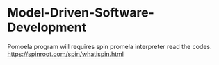 # Model-Driven-Software-Development
Pomoela program will requires spin promela interpreter read the codes.
https://spinroot.com/spin/whatispin.html
